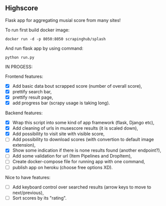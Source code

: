 ## Highscore

Flask app for aggregating musial score from many sites!

To run first build docker image:

```
docker run -d -p 8050:8050 scrapinghub/splash
```

And run flask app by using command:

```
python run.py
```

IN PROGESS:

Frontend features:
- [x] Add basic data bout scrapped score (number of overall score),
- [x] prettify search bar,
- [x] prettify result page,
- [x] add progress bar (scrapy usage is taking long).

Backend features:
- [x] Wrap this script into some kind of app framework (flask, Django etc),
- [x] Add cleaning of urls in musescore results (it is scaled down),
- [x] Add possibility to visit site with visible score,
- [ ] Add possibility to download scores (with convertion to default image extension),
- [x] Show some indication if there is none results found (another endpoint?),
- [ ] Add some validation for url (Item Pipelines and DropItem),
- [ ] Create docker-compose file for running app with one command,
- [ ] publish app on heroku (choose free options XD).

Nice to have features:
- [ ] Add keyboard control over searched results (arrow keys to move to next/previous),
- [ ] Sort scores by its "rating".
